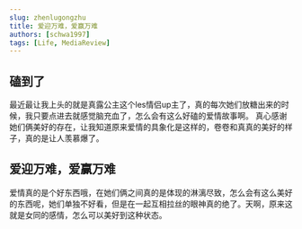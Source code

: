 ```yaml
---
slug: zhenlugongzhu
title: 爱迎万难，爱赢万难
authors: [schwa1997]
tags: [Life, MediaReview]
---
```


## 磕到了

最近最让我上头的就是真露公主这个les情侣up主了，真的每次她们放糖出来的时候，我只要点进去就感觉脑充血了，怎么会有这么好磕的爱情故事啊。
真心感谢她们俩美好的存在，让我知道原来爱情的具象化是这样的，卷卷和真真的美好的样子，真的是让人羡慕爆了。

## 爱迎万难，爱赢万难

爱情真的是个好东西哦，在她们俩之间真的是体现的淋漓尽致，怎么会有这么美好的东西呢，她们单独不好看，但是在一起互相拉丝的眼神真的绝了。天啊，原来这就是女同的感情，怎么可以美好到这种状态。

